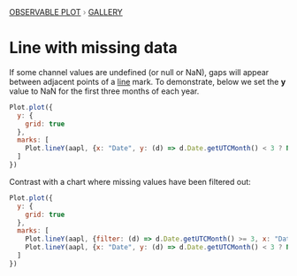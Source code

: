 <div style="color: grey; font: 13px/25.5px var(--sans-serif); text-transform: uppercase;"><h1 style="display: none;">Plot: Line with missing data</h1><a href="/plot">Observable Plot</a> › <a href="/@observablehq/plot-gallery">Gallery</a></div>

# Line with missing data

If some channel values are undefined (or null or NaN), gaps will appear between adjacent points of a [line](https://observablehq.com/plot/marks/line) mark. To demonstrate, below we set the **y** value to NaN for the first three months of each year.

```js echo
Plot.plot({
  y: {
    grid: true
  },
  marks: [
    Plot.lineY(aapl, {x: "Date", y: (d) => d.Date.getUTCMonth() < 3 ? NaN : d.Close})
  ]
})
```

Contrast with a chart where missing values have been filtered out:

```js echo
Plot.plot({
  y: {
    grid: true
  },
  marks: [
    Plot.lineY(aapl, {filter: (d) => d.Date.getUTCMonth() >= 3, x: "Date", y: "Close", strokeOpacity: 0.3}),
    Plot.lineY(aapl, {x: "Date", y: (d) => d.Date.getUTCMonth() < 3 ? NaN : d.Close})
  ]
})
```
